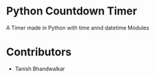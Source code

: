 # Python Countdown Timer
A Timer made in Python with time annd datetime Modules

# Contributors
* Tanish Bhandwalkar
